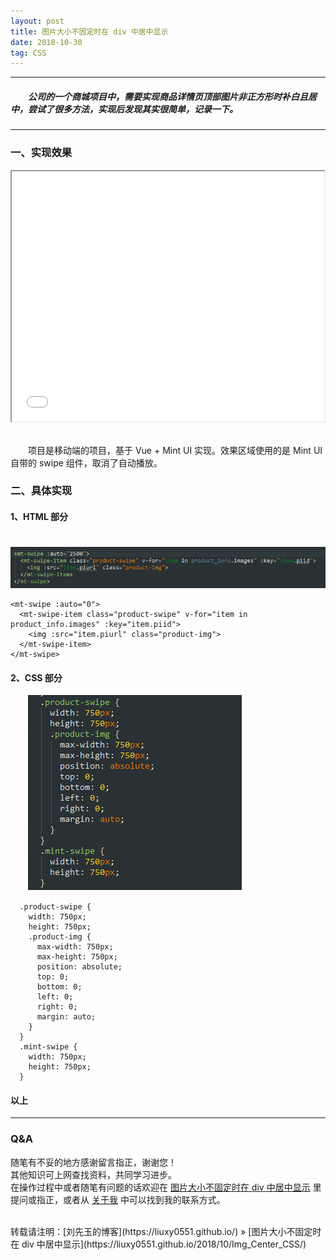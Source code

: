```yaml
---
layout: post
title: 图片大小不固定时在 div 中居中显示
date: 2018-10-30
tag: CSS
---
```


___
##### 　　公司的一个商城项目中，需要实现商品详情页顶部图片非正方形时补白且居中，尝试了很多方法，实现后发现其实很简单，记录一下。

___

### 一、实现效果

<center>
    <iframe width="500" height="400" src="/images/posts/Img_Center_CSS/3.mp4" allowfullscreen></iframe>
</center>
<br>

　　项目是移动端的项目，基于 Vue + Mint UI 实现。效果区域使用的是 Mint UI 自带的 swipe 组件，取消了自动播放。

### 二、具体实现

#### 1、HTML 部分

　　![](https://raw.githubusercontent.com/liuxy0551/liuxy0551.github.io.jekyll/master/images/posts/Img_Center_CSS/1.png)

    <mt-swipe :auto="0">
      <mt-swipe-item class="product-swipe" v-for="item in product_info.images" :key="item.piid">
        <img :src="item.piurl" class="product-img">
      </mt-swipe-item>
    </mt-swipe>

#### 2、CSS 部分

　　![](https://raw.githubusercontent.com/liuxy0551/liuxy0551.github.io.jekyll/master/images/posts/Img_Center_CSS/2.png)

      .product-swipe {
        width: 750px;
        height: 750px;
        .product-img {
          max-width: 750px;
          max-height: 750px;
          position: absolute;
          top: 0;
          bottom: 0;
          left: 0;
          right: 0;
          margin: auto;
        }
      }
      .mint-swipe {
        width: 750px;
        height: 750px;
      }


#### 以上

___
### Q&A

随笔有不妥的地方感谢留言指正，谢谢您！  
其他知识可上网查找资料，共同学习进步。  
在操作过程中或者随笔有问题的话欢迎在 [图片大小不固定时在 div 中居中显示](https://liuxy0551.github.io/2018/10/Img_Center_CSS/) 里提问或指正，或者从 [关于我](https://liuxy0551.github.io/about/) 中可以找到我的联系方式。


<br>
转载请注明：[刘先玉的博客](https://liuxy0551.github.io/) » [图片大小不固定时在 div 中居中显示](https://liuxy0551.github.io/2018/10/Img_Center_CSS/)
